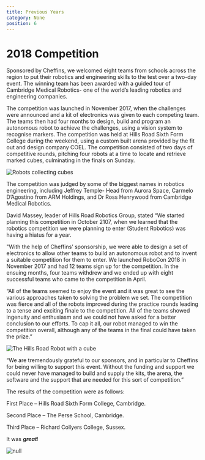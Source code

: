 ```yaml
---
title: Previous Years
category: None
position: 6
---
```

# 2018 Competition

Sponsored by Cheffins, we welcomed eight teams from schools across the region to put their robotics and engineering skills to the test over a two-day event. The winning team has been awarded with a guided tour of Cambridge Medical Robotics- one of the world’s leading robotics and engineering companies. 

The competition was launched in November 2017, when the challenges were announced and a kit of electronics was given to each competing team. The teams then had four months to design, build and program an autonomous robot to achieve the challenges, using a vision system to recognise markers. The competition was held at Hills Road Sixth Form College during the weekend, using a custom built arena provided by the fit out and design company COEL. The competition consisted of two days of competitive rounds, pitching four robots at a time to locate and retrieve marked cubes, culminating in the finals on Sunday.

![Robots collecting cubes](/images/032-c3140-min.jpg)

The competition was judged by some of the biggest names in robotics engineering, including Jeffrey Temple- Head from Aurora Space, Carmelo D’Agostino from ARM Holdings, and Dr Ross Henrywood from Cambridge Medical Robotics. 

David Massey, leader of Hills Road Robotics Group, stated “We started planning this competition in October 2107, when we learned that the robotics competition we were planning to enter (Student Robotics) was having a hiatus for a year.

"With the help of Cheffins’ sponsorship, we were able to design a set of electronics to allow other teams to build an autonomous robot and to invent a suitable competition for them to enter. We launched RoboCon 2018 in November 2017 and had 12 teams sign up for the competition. In the ensuing months, four teams withdrew and we ended up with eight successful teams who came to the competition in April.

“All of the teams seemed to enjoy the event and it was great to see the various approaches taken to solving the problem we set. The competition was fierce and all of the robots improved during the practice rounds leading to a tense and exciting finale to the competition. All of the teams showed ingenuity and enthusiasm and we could not have asked for a better conclusion to our efforts. To cap it all, our robot managed to win the competition overall, although any of the teams in the final could have taken the prize.”

![The Hills Road Robot with a cube](/images/robocon-2018-027-min.jpg)

“We are tremendously grateful to our sponsors, and in particular to Cheffins for being willing to support this event. Without the funding and support we could never have managed to build and supply the kits, the arena, the software and the support that are needed for this sort of competition.”

The results of the competition were as follows: 

First Place – Hills Road Sixth Form College, Cambridge.

Second Place – The Perse School, Cambridge.

Third Place – Richard Collyers College, Sussex.

It was **_great_**!

![null](/images/003-c3140compressed.jpg)

